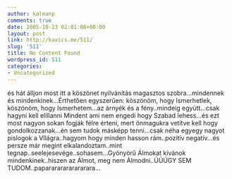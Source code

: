 ```yaml
---
author: kalmanp
comments: true
date: 2005-10-23 02:01:08+00:00
layout: post
link: http://kavics.me/511/
slug: '511'
title: No Content Found
wordpress_id: 511
categories:
- Uncategorized
---
```


és hát álljon most itt a köszönet nyilvánítás magasztos szobra...mindennek és mindenkinek...Érthetően egyszerűen: köszönöm, hogy Ismerhetlek, köszönöm, hogy Ismerhetem...az árnyék és a fény..mindeig együtt...csak hagyni kell elillanni Mindent ami nem engedi hogy Szabad lehess...és ezt most nagyon sokan fogják félre érteni, mert önmagukra vetítve kell hogy gondolkozzanak...én sem tudok másképp tenni...csak néha egyegy nagyot pislogok a VIlágra..hagyom hogy minden hasson rám..pozitív negatív...és persze már megint elkalandoztam..mint tegnap..seelejesevége..sohasem...Gyönyörű Álmokat kívánok mindenkinek..hiszen az Álmot, meg nem Álmodni..ÚÚÚGY SEM TUDOM..paparararararararara...
